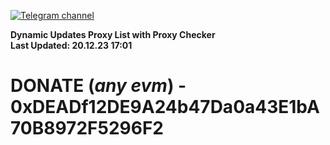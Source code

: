 [![Telegram channel](https://img.shields.io/endpoint?url=https://runkit.io/damiankrawczyk/telegram-badge/branches/master?url=https://t.me/n4z4v0d)](https://t.me/n4z4v0d) 

**Dynamic Updates Proxy List with Proxy Checker**  
**Last Updated: 20.12.23 17:01**

# DONATE (_any evm_) - 0xDEADf12DE9A24b47Da0a43E1bA70B8972F5296F2
